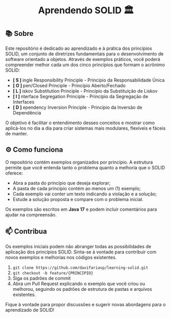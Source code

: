 <h1 align="center" style="font-weight: bold;">Aprendendo SOLID 🏛️</h1>

<h2> 📚 Sobre </h2>
<p>Este repositório é dedicado ao aprendizado e à prática dos princípios SOLID, um conjunto de diretrizes fundamentais para o desenvolvimento de software orientado a objetos. Através de exemplos práticos, você poderá compreender melhor cada um dos cinco princípios que formam o acrônimo SOLID:</p>
<ul>
  <li><b>[ S ] </b>ingle Responsibility Principle - Princípio da Responsabilidade Única</li>
  <li><b>[ O ] </b>pen/Closed Principle - Princípio Aberto/Fechado</li>
  <li><b>[ L ] </b>iskov Substitution Principle - Princípio da Substituição de Liskov</li>
  <li><b>[ I ] </b>nterface Segregation Principle - Princípio da Segregação de Interfaces</li>
  <li><b>[ D ] </b>ependency Inversion Principle - Princípio da Inversão de Dependência</li>
</ul>
<p>O objetivo é facilitar o entendimento desses conceitos e mostrar como aplicá-los no dia a dia para criar sistemas mais modulares, flexíveis e fáceis de manter.</p>

<h2> ⚙️ Como funciona </h2>

<p>O repositório contém exemplos organizados por princípio.  A estrutura permite que você entenda tanto o problema quanto a melhoria que o SOLID oferece:</p>
<ul>
    <li>Abra a pasta do princípio que deseja explorar;</li>
    <li>A pasta de cada princípio contém ao menos um (1) exemplo;</li>
    <li>Cada exemplo vai conter um texto indicando a violação e a solução;</li>
    <li>Estude a solução proposta e compare com o problema inicial.</li>
</ul>
<p>Os exemplos são escritos em <b>Java 17</b> e podem incluir comentários para ajudar na compreensão.</p>

<h2 id="contribute">📫 Contribua</h2>
<p>Os exemplos iniciais podem não abranger todas as possibilidades de aplicação dos princípios SOLID. Sinta-se à vontade para contribuir com novos exemplos e melhorias nos códigos existentes.</p>
<ol>
  <li><code>git clone https://github.com/davifariasp/learning-solid.git</code></li>
  <li><code>git checkout -b feature/{PRINCIPIO}</code></li>
  <li>Siga os padrões de commit</li>
  <li>Abra um Pull Request explicando o exemplo que você criou ou melhorou, seguindo os padrões de estrutura de pastas e arquivos existentes.</li>
</ol>
<p>Fique à vontade para propor discussões e sugerir novas abordagens para o aprendizado de SOLID!</p>
